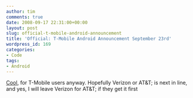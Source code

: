 ```yaml
---
author: tim
comments: true
date: 2008-09-17 22:31:00+00:00
layout: post
slug: official-t-mobile-android-announcement
title: 'Official: T-Mobile Android Announcement September 23rd'
wordpress_id: 169
categories:
- Code
tags:
- Android
---
```


[Cool](http://www.talkandroid.com/211-official-t-mobile-android-september/#comment-250), for T-Mobile users anyway.  Hopefully Verizon or AT&T; is next in line, and yes, I will leave Verizon for AT&T; if they get it first
